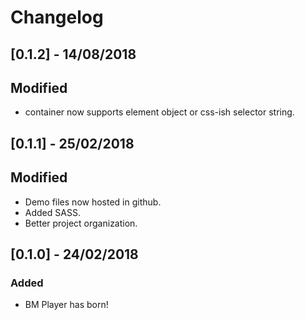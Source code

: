 
# Changelog

## [0.1.2] - 14/08/2018

## Modified
- container now supports element object or css-ish selector string.

## [0.1.1] - 25/02/2018

## Modified
- Demo files now hosted in github.
- Added SASS.
- Better project organization.

## [0.1.0] - 24/02/2018

### Added
- BM Player has born!